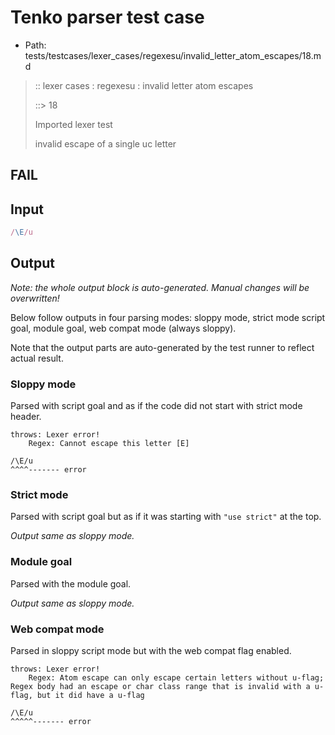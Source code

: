 # Tenko parser test case

- Path: tests/testcases/lexer_cases/regexesu/invalid_letter_atom_escapes/18.md

> :: lexer cases : regexesu : invalid letter atom escapes
>
> ::> 18
>
> Imported lexer test
>
> invalid escape of a single uc letter

## FAIL

## Input

`````js
/\E/u
`````

## Output

_Note: the whole output block is auto-generated. Manual changes will be overwritten!_

Below follow outputs in four parsing modes: sloppy mode, strict mode script goal, module goal, web compat mode (always sloppy).

Note that the output parts are auto-generated by the test runner to reflect actual result.

### Sloppy mode

Parsed with script goal and as if the code did not start with strict mode header.

`````
throws: Lexer error!
    Regex: Cannot escape this letter [E]

/\E/u
^^^^------- error
`````

### Strict mode

Parsed with script goal but as if it was starting with `"use strict"` at the top.

_Output same as sloppy mode._

### Module goal

Parsed with the module goal.

_Output same as sloppy mode._

### Web compat mode

Parsed in sloppy script mode but with the web compat flag enabled.

`````
throws: Lexer error!
    Regex: Atom escape can only escape certain letters without u-flag; Regex body had an escape or char class range that is invalid with a u-flag, but it did have a u-flag

/\E/u
^^^^^------- error
`````

